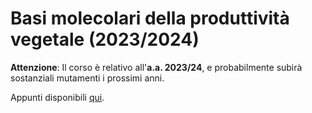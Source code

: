 # Basi molecolari della produttività vegetale (2023/2024)

**Attenzione**: Il corso è relativo all'**a.a. 2023/24**, e probabilmente subirà sostanziali mutamenti i prossimi anni.

Appunti disponibili [qui](https://phepatus.notion.site/Basi-molecolari-della-produttivit-vegetale-4ad3a4df22bd4b518f1c507cb97c5745).
